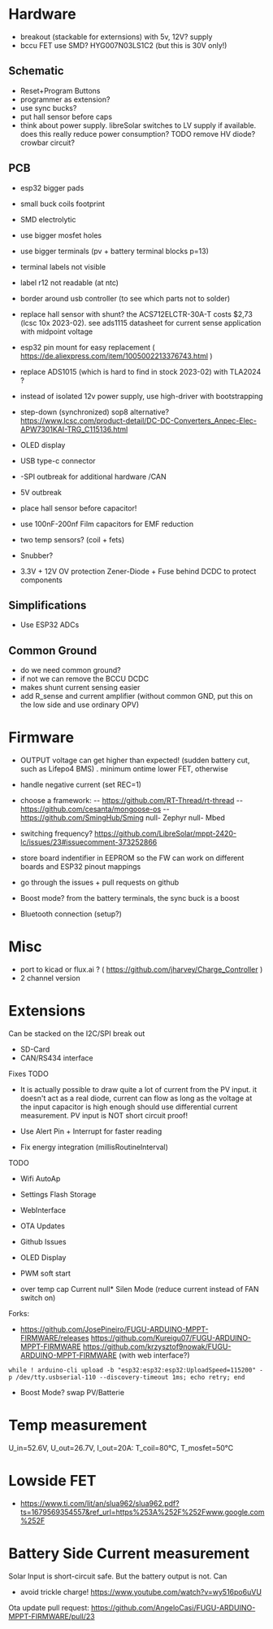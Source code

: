 
# Hardware

- breakout (stackable for externsions) with 5v, 12V? supply
- bccu FET use SMD? HYG007N03LS1C2 (but this is 30V only!)

## Schematic
- Reset+Program Buttons
- programmer as extension?
- use sync bucks?
- put hall sensor before caps
- think about power supply. libreSolar switches to LV supply if available. does this really reduce power consumption? TODO remove HV diode? crowbar circuit?

## PCB
- esp32 bigger pads
- small buck coils footprint
- SMD electrolytic
- use bigger mosfet holes
- use bigger terminals (pv + battery terminal blocks p=13)
- terminal labels not visible
- label r12 not readable (at ntc)
- border around usb controller (to see which parts not to solder)

- replace hall sensor with shunt? the ACS712ELCTR-30A-T costs $2,73 (lcsc 10x 2023-02). see  ads1115 datasheet for current sense application with midpoint voltage 
- esp32 pin mount for easy replacement ( https://de.aliexpress.com/item/1005002213376743.html )
- replace ADS1015 (which is hard to find in stock 2023-02) with  TLA2024 ?
- instead of isolated 12v power supply, use high-driver with bootstrapping
- step-down (synchronized) sop8 alternative?  https://www.lcsc.com/product-detail/DC-DC-Converters_Anpec-Elec-APW7301KAI-TRG_C115136.html
- OLED display
- USB type-c connector
- -SPI outbreak for additional hardware /CAN
- 5V outbreak
- place hall sensor before capacitor!
- use 100nF-200nf Film capacitors for EMF reduction
- two temp sensors? (coil + fets)
- Snubber?
- 3.3V + 12V OV protection Zener-Diode + Fuse behind DCDC to protect components

## Simplifications
* Use ESP32 ADCs


## Common Ground
- do we need common ground?
- if not we can remove the BCCU DCDC
- makes shunt current sensing easier
- add R_sense and current amplifier (without common GND, put this on the low side and use ordinary OPV)

# Firmware
- OUTPUT voltage can get higher than expected! (sudden battery cut, such as Lifepo4 BMS)
. minimum ontime lower FET, otherwise
- handle negative current (set REC=1)
- choose a framework:
-- https://github.com/RT-Thread/rt-thread
-- https://github.com/cesanta/mongoose-os
-- https://github.com/SmingHub/Sming
null- Zephyr
null- Mbed
- switching frequency? https://github.com/LibreSolar/mppt-2420-lc/issues/23#issuecomment-373252866

- store board indentifier in EEPROM so the FW can work on different boards and ESP32 pinout mappings

- go through the issues + pull requests on github
- Boost mode? from the battery terminals, the sync buck is a boost
- Bluetooth connection (setup?)


# Misc
- port to kicad or flux.ai ? ( https://github.com/jharvey/Charge_Controller )
- 2 channel version


# Extensions
Can be stacked on the I2C/SPI break out
- SD-Card
- CAN/RS434 interface


Fixes TODO
* It is actually possible to draw quite a lot of current from the PV input.
  it doesn't act as a real diode, current can flow as long as the voltage at the input capacitor is high enough
  should use differential current measurement. PV input is NOT short circuit proof!

* Use Alert Pin + Interrupt for faster reading
* Fix energy integration (millisRoutineInterval)

TODO
* Wifi AutoAp
* Settings Flash Storage
* WebInterface
* OTA Updates

* Github Issues
* OLED Display

* PWM soft start
* over temp cap Current
null* Silen Mode (reduce current instead of FAN switch on)



Forks:
* https://github.com/JosePineiro/FUGU-ARDUINO-MPPT-FIRMWARE/releases
  https://github.com/Kureigu07/FUGU-ARDUINO-MPPT-FIRMWARE
  https://github.com/krzysztof9nowak/FUGU-ARDUINO-MPPT-FIRMWARE (with web interface?)

```
while ! arduino-cli upload -b "esp32:esp32:esp32:UploadSpeed=115200" -p /dev/tty.usbserial-110 --discovery-timeout 1ms; echo retry; end
```

* Boost Mode? swap PV/Batterie




# Temp measurement
U_in=52.6V, U_out=26.7V, I_out=20A: T_coil=80°C, T_mosfet=50°C



# Lowside FET
- https://www.ti.com/lit/an/slua962/slua962.pdf?ts=1679569354557&ref_url=https%253A%252F%252Fwww.google.com%252F


# Battery Side Current measurement
Solar Input is short-circuit safe. But the battery output is not. Can



* avoid trickle charge!  https://www.youtube.com/watch?v=wy516po6uVU


Ota update pull request:
https://github.com/AngeloCasi/FUGU-ARDUINO-MPPT-FIRMWARE/pull/23